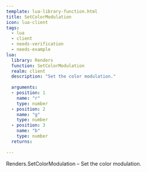 ```yaml
---
template: lua-library-function.html
title: SetColorModulation
icon: lua-client
tags:
  - lua
  - client
  - needs-verification
  - needs-example
lua:
  library: Renders
  function: SetColorModulation
  realm: client
  description: "Set the color modulation."
  
  arguments:
  - position: 1
    name: "r"
    type: number
  - position: 2
    name: "g"
    type: number
  - position: 3
    name: "b"
    type: number
  returns:
    
---
```


<div class="lua__search__keywords">
Renders.SetColorModulation &#x2013; Set the color modulation.
</div>
